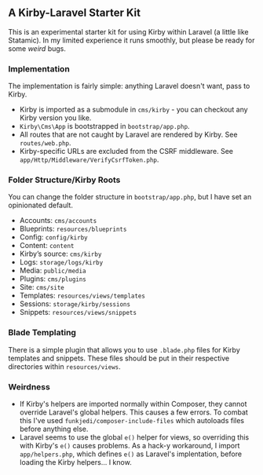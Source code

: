 ## A Kirby-Laravel Starter Kit

This is an experimental starter kit for using Kirby within Laravel (a little like Statamic). In my limited experience it runs smoothly, but please be ready for some *weird* bugs.

### Implementation

The implementation is fairly simple: anything Laravel doesn't want, pass to Kirby.

- Kirby is imported as a submodule in `cms/kirby` - you can checkout any Kirby version you like.
- `Kirby\Cms\App` is bootstrapped in `bootstrap/app.php`.
- All routes that are not caught by Laravel are rendered by Kirby. See `routes/web.php`.
- Kirby-specific URLs are excluded from the CSRF middleware. See `app/Http/Middleware/VerifyCsrfToken.php`.

### Folder Structure/Kirby Roots

You can change the folder structure in `bootstrap/app.php`, but I have set an opinionated default.

- Accounts: `cms/accounts`
- Blueprints: `resources/blueprints`
- Config: `config/kirby`
- Content: `content`
- Kirby’s source: `cms/kirby`
- Logs: `storage/logs/kirby`
- Media: `public/media`
- Plugins: `cms/plugins`
- Site: `cms/site`
- Templates: `resources/views/templates`
- Sessions: `storage/kirby/sessions`
- Snippets: `resources/views/snippets`

### Blade Templating

There is a simple plugin that allows you to use `.blade.php` files for Kirby templates and snippets. These files should be put in their respective directories within `resources/views`.

### Weirdness

- If Kirby's helpers are imported normally within Composer, they cannot override Laravel's global helpers. This causes a few errors. To combat this I've used `funkjedi/composer-include-files` which autoloads files before anything else.
- Laravel seems to use the global `e()` helper for views, so overriding this with Kirby's `e()` causes problems. As a hack-y workaround, I import `app/helpers.php`, which defines `e()` as Laravel's implentation, before loading the Kirby helpers... I know.
